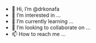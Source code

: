 - 👋 Hi, I’m @drkonafa
- 👀 I’m interested in ...
- 🌱 I’m currently learning ...
- 💞️ I’m looking to collaborate on ...
- 📫 How to reach me ...

<!---
drkonafa/drkonafa is a ✨ special ✨ repository because its `README.md` (this file) appears on your GitHub profile.
You can click the Preview link to take a look at your changes.
--->
